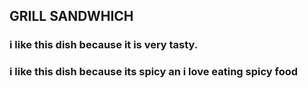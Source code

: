 ## GRILL SANDWHICH
### i like this dish because it is very tasty.
### i like this dish because its spicy an i love eating spicy food
